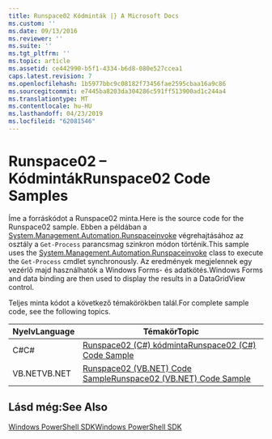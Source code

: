 ```yaml
---
title: Runspace02 Kódminták |} A Microsoft Docs
ms.custom: ''
ms.date: 09/13/2016
ms.reviewer: ''
ms.suite: ''
ms.tgt_pltfrm: ''
ms.topic: article
ms.assetid: ce442990-b5f1-4334-b6d8-080e527ccea1
caps.latest.revision: 7
ms.openlocfilehash: 1b5977bbc9c08182f73456fae2595cbaa16a9c86
ms.sourcegitcommit: e7445ba8203da304286c591ff513900ad1c244a4
ms.translationtype: MT
ms.contentlocale: hu-HU
ms.lasthandoff: 04/23/2019
ms.locfileid: "62081546"
---
```

# <a name="runspace02-code-samples"></a><span data-ttu-id="d7969-102">Runspace02 – Kódminták</span><span class="sxs-lookup"><span data-stu-id="d7969-102">Runspace02 Code Samples</span></span>

<span data-ttu-id="d7969-103">Íme a forráskódot a Runspace02 minta.</span><span class="sxs-lookup"><span data-stu-id="d7969-103">Here is the source code for the Runspace02 sample.</span></span> <span data-ttu-id="d7969-104">Ebben a példában a [System.Management.Automation.Runspaceinvoke](/dotnet/api/System.Management.Automation.RunspaceInvoke) végrehajtásához az osztály a `Get-Process` parancsmag szinkron módon történik.</span><span class="sxs-lookup"><span data-stu-id="d7969-104">This sample uses the [System.Management.Automation.Runspaceinvoke](/dotnet/api/System.Management.Automation.RunspaceInvoke) class to execute the `Get-Process` cmdlet synchronously.</span></span> <span data-ttu-id="d7969-105">Az eredmények megjelennek egy vezérlő majd használhatók a Windows Forms- és adatkötés.</span><span class="sxs-lookup"><span data-stu-id="d7969-105">Windows Forms and data binding are then used to display the results in a DataGridView control.</span></span>

<span data-ttu-id="d7969-106">Teljes minta kódot a következő témakörökben talál.</span><span class="sxs-lookup"><span data-stu-id="d7969-106">For complete sample code, see the following topics.</span></span>

|<span data-ttu-id="d7969-107">Nyelv</span><span class="sxs-lookup"><span data-stu-id="d7969-107">Language</span></span>|<span data-ttu-id="d7969-108">Témakör</span><span class="sxs-lookup"><span data-stu-id="d7969-108">Topic</span></span>|
|--------------|-----------|
|<span data-ttu-id="d7969-109">C#</span><span class="sxs-lookup"><span data-stu-id="d7969-109">C#</span></span>|[<span data-ttu-id="d7969-110">Runspace02 (C#) kódminta</span><span class="sxs-lookup"><span data-stu-id="d7969-110">Runspace02 (C#) Code Sample</span></span>](./runspace02-csharp-code-sample.md)|
|<span data-ttu-id="d7969-111">VB.NET</span><span class="sxs-lookup"><span data-stu-id="d7969-111">VB.NET</span></span>|[<span data-ttu-id="d7969-112">Runspace02 (VB.NET) Code Sample</span><span class="sxs-lookup"><span data-stu-id="d7969-112">Runspace02 (VB.NET) Code Sample</span></span>](./runspace02-vb-net-code-sample.md)|

## <a name="see-also"></a><span data-ttu-id="d7969-113">Lásd még:</span><span class="sxs-lookup"><span data-stu-id="d7969-113">See Also</span></span>

[<span data-ttu-id="d7969-114">Windows PowerShell SDK</span><span class="sxs-lookup"><span data-stu-id="d7969-114">Windows PowerShell SDK</span></span>](../windows-powershell-reference.md)